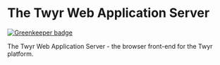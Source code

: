 # The Twyr Web Application Server

[![Greenkeeper badge](https://badges.greenkeeper.io/twyr/twyr-webapp-server.svg)](https://greenkeeper.io/)

The Twyr Web Application Server - the browser front-end for the Twyr platform.
